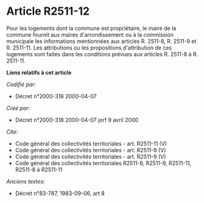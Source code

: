 # Article R2511-12

Pour les logements dont la commune est propriétaire, le maire de la commune fournit aux maires d'arrondissement ou à la
commission municipale les informations mentionnées aux articles R. 2511-8, R. 2511-9 et R. 2511-11. Les attributions ou les
propositions d'attribution de ces logements sont faites dans les conditions prévues aux articles R. 2511-8 à R. 2511-11.

**Liens relatifs à cet article**

_Codifié par_:

  - Décret n°2000-318 2000-04-07

_Créé par_:

  - Décret n°2000-318 2000-04-07 jorf 9 avril 2000

_Cite_:

  - Code général des collectivités territoriales - art. R2511-11 (V)
  - Code général des collectivités territoriales - art. R2511-8 (V)
  - Code général des collectivités territoriales - art. R2511-9 (V)
  - Code général des collectivités territoriales R2511-8, R2511-9, R2511-11, R2511-8 à R2511-11

_Anciens textes_:

  - Décret n°83-787, 1983-09-06, art 8
